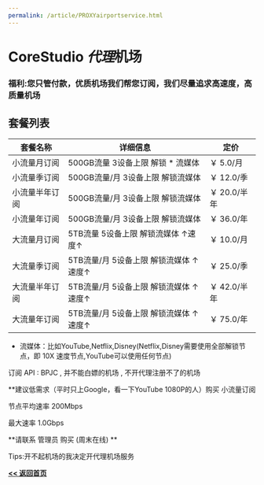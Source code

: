 ```yaml
---
permalink: /article/PROXYairportservice.html
---
```


# CoreStudio *代理*机场

### 福利:您只管付款，优质机场我们帮您订阅，我们尽量追求高速度，高质量机场

## 套餐列表

| **套餐名称** | **详细信息** | **定价** |
| ------------- | ------------- | ------- |
| 小流量月订阅 | 500GB流量 3设备上限 解锁 * 流媒体 | ￥ 5.0/月 |
| 小流量季订阅 | 500GB流量/月 3设备上限 解锁流媒体 | ￥ 12.0/季 |
| 小流量半年订阅 | 500GB流量/月 3设备上限 解锁流媒体 | ￥ 20.0/半年 |
| 小流量年订阅 | 500GB流量/月 3设备上限 解锁流媒体 | ￥ 36.0/年 |
| 大流量月订阅 | 5TB流量 5设备上限 解锁流媒体 ↑速度↑ | ￥ 10.0/月 |
| 大流量季订阅 | 5TB流量/月 5设备上限 解锁流媒体 ↑速度↑ | ￥ 25.0/季 |
| 大流量半年订阅 | 5TB流量/月 5设备上限 解锁流媒体 ↑速度↑ | ￥ 42.0/半年 |
| 大流量年订阅 | 5TB流量/月 5设备上限 解锁流媒体 ↑速度↑ | ￥ 75.0/年 |

* 流媒体：比如YouTube,Netflix,Disney(Netflix,Disney需要使用全部解锁节点，即 10X 速度节点,YouTube可以使用任何节点)

订阅 API : BPJC , 并不能白嫖的机场 , 不开代理注册不了的机场

**建议低需求（平时只上Google，看一下YouTube 1080P的人）购买 小流量订阅

节点平均速率 200Mbps

最大速率 1.0Gbps

**请联系 管理员 购买 (周末在线) **

Tips:开不起机场的我决定开代理机场服务

**[<< 返回首页](https://corestudi0.github.io)**
